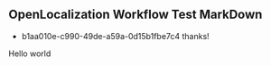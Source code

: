 ## OpenLocalization Workflow Test MarkDown
* b1aa010e-c990-49de-a59a-0d15b1fbe7c4 
thanks!

Hello world